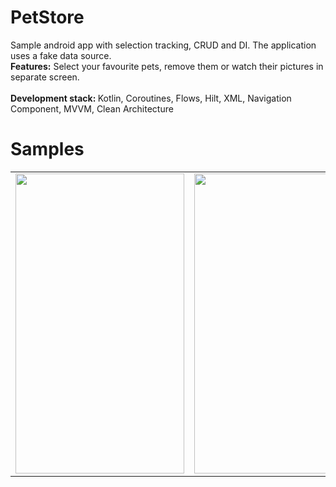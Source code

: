 # PetStore

Sample android app with selection tracking, CRUD and DI.
The application uses a fake data source.
</br><b>Features:</b> Select your favourite pets, remove them or watch their pictures in separate screen.
</br>
</br><b>Development stack: </b> Kotlin, Coroutines, Flows, Hilt, XML, Navigation Component, MVVM, Clean Architecture

# Samples
<table>
  <tr>
    <td><img src="https://user-images.githubusercontent.com/36124349/210439416-b68005e6-94eb-4d1e-86f4-fa39d319e0bc.png" width=270 height=480></td>
    <td><img src="https://user-images.githubusercontent.com/36124349/210439512-41664fba-c009-4632-83ec-2a12fbca6fe4.png" width=270 height=480></td>
    <td><img src="https://user-images.githubusercontent.com/36124349/210439561-2f604700-c23b-49ce-9524-8398218a72ec.png" width=270 height=480></td>
  </tr>
 </table>

